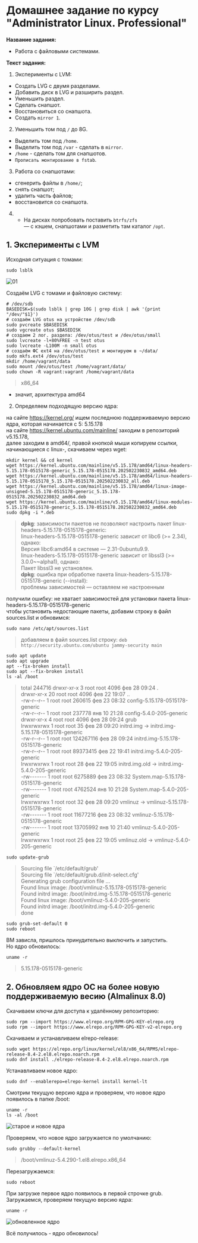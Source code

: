 # Домашнее задание по курсу "Administrator Linux. Professional"

**Название задания:** 

  - Работа с файловыми системами. 

**Текст задания:** 

  1. Эксперименты с LVM:
  - Создать LVG с двумя разделами. 
  - Добавить диск в LVG и разширить раздел.
  - Уменьшить раздел.
  - Сделать снапшот.
  - Восстановиться со снапшота.
  - Создать ```mirror 1```.
  2. Уменьшить том под ```/``` до 8G.
  - Выделить том под ```/home```.
  - Выделить том под ```/var``` - сделать в ```mirror```.
  - ```/home``` - сделать том для снапшотов.
  - ```Прописать монтирование в fstab```.
  3. Работа со снапшотами:
  - сгенерить файлы в ```/home/```;
  - снять снапшот;
  - удалить часть файлов;
  - восстановится со снапшота.
  4. * На дисках попробовать поставить ```btrfs/zfs```  \
    — с кэшем, снапшотами и разметить там каталог ```/opt```.

## 1. Эксперименты с LVM
   
Исходная ситуация с томами: 
 
```
sudo lsblk
``` 
![01](./screenshots/01.png)

Создаём LVG с томами и файловую систему:

```
# /dev/sdb
BASEDISK=$(sudo lsblk | grep 10G | grep disk | awk '{print "/dev/"$1}')
# создаём LVG otus на устройстве /dev/sdb
sudo pvcreate $BASEDISK
sudo vgcreate otus $BASEDISK
# создаем 2 лог. раздела: /dev/otus/test и /dev/otus/small
sudo lvcreate -l+80%FREE -n test otus
sudo lvcreate -L100M -n small otus
# создаём ФС ext4 на /dev/otus/test и монтируем в ~/data/
sudo mkfs.ext4 /dev/otus/test
mkdir /home/vagrant/data
sudo mount /dev/otus/test /home/vagrant/data/
sudo chown -R vagrant:vagrant /home/vagrant/data

```

>x86_64

 - значит, архитектура amd64

2.  Определяем подходящую версию ядра:

на сайте https://kernel.org/ ищем последнюю поддерживаемую версию ядра, которая начинается с 5: 5.15.178 \
на сайте https://kernel.ubuntu.com/mainline/ заходим в репозиторий v5.15.178, \
далее заходим в amd64/, правой кнопкой мыши копируем ссылки, начинающиеся с linux-, скачиваем через wget: 

```
mkdir kernel && cd kernel    
wget https://kernel.ubuntu.com/mainline/v5.15.178/amd64/linux-headers-5.15.178-0515178-generic_5.15.178-0515178.202502230832_amd64.deb
wget https://kernel.ubuntu.com/mainline/v5.15.178/amd64/linux-headers-5.15.178-0515178_5.15.178-0515178.202502230832_all.deb
wget https://kernel.ubuntu.com/mainline/v5.15.178/amd64/linux-image-unsigned-5.15.178-0515178-generic_5.15.178-0515178.202502230832_amd64.deb
wget https://kernel.ubuntu.com/mainline/v5.15.178/amd64/linux-modules-5.15.178-0515178-generic_5.15.178-0515178.202502230832_amd64.deb
sudo dpkg -i *.deb
```
>**dpkg**: зависимости пакетов не позволяют настроить пакет linux-headers-5.15.178-0515178-generic: \
>linux-headers-5.15.178-0515178-generic зависит от libc6 (>= 2.34), однако: \
> Версия libc6:amd64 в системе — 2.31-0ubuntu9.9. \
> linux-headers-5.15.178-0515178-generic зависит от libssl3 (>= 3.0.0~~alpha1), однако: \
> Пакет libssl3 не установлен. \
> **dpkg**: ошибка при обработке пакета linux-headers-5.15.178-0515178-generic (--install): \
> проблемы зависимостей — оставляем не настроенным 

получили ошибку: не хватает зависимостей для установки пакета linux-headers-5.15.178-0515178-generic \
чтобы установить недостающие пакеты, добавим строку в файл sources.list и обновимся:

`sudo nano /etc/apt/sources.list`

> добавляем в файл sources.list строку: ```deb http://security.ubuntu.com/ubuntu jammy-security main``` 

```
sudo apt update
sudo apt upgrade 
apt --fix-broken install 
sudo apt --fix-broken install 
ls -al /boot 
```

> total 244716
> drwxr-xr-x  3 root root      4096 фев 28 09:24 . \
> drwxr-xr-x 20 root root      4096 фев 22 19:07 .. \
> -rw-r--r--  1 root root    260615 фев 23 08:32 config-5.15.178-0515178-generic \
> -rw-r--r--  1 root root    237778 янв 10 21:28 config-5.4.0-205-generic \
> drwxr-xr-x  4 root root      4096 фев 28 09:24 grub \
> lrwxrwxrwx  1 root root        35 фев 28 09:20 initrd.img -> initrd.img-5.15.178-0515178-generic \
> -rw-r--r--  1 root root 124267116 фев 28 09:24 initrd.img-5.15.178-0515178-generic \
> -rw-r--r--  1 root root  89373415 фев 22 19:41 initrd.img-5.4.0-205-generic \
> lrwxrwxrwx  1 root root        28 фев 22 19:05 initrd.img.old -> initrd.img-5.4.0-205-generic \
> -rw-------  1 root root   6275889 фев 23 08:32 System.map-5.15.178-0515178-generic \
> -rw-------  1 root root   4762524 янв 10 21:28 System.map-5.4.0-205-generic \
> lrwxrwxrwx  1 root root        32 фев 28 09:20 vmlinuz -> vmlinuz-5.15.178-0515178-generic \
> -rw-------  1 root root  11677216 фев 23 08:32 vmlinuz-5.15.178-0515178-generic \
> -rw-------  1 root root  13705992 янв 10 21:40 vmlinuz-5.4.0-205-generic \
> lrwxrwxrwx  1 root root        25 фев 22 19:05 vmlinuz.old -> vmlinuz-5.4.0-205-generic

`sudo update-grub`

> Sourcing file \`/etc/default/grub\' \
> Sourcing file \`/etc/default/grub.d/init-select.cfg\' \
> Generating grub configuration file ... \
> Found linux image: /boot/vmlinuz-5.15.178-0515178-generic \
> Found initrd image: /boot/initrd.img-5.15.178-0515178-generic \
> Found linux image: /boot/vmlinuz-5.4.0-205-generic \
> Found initrd image: /boot/initrd.img-5.4.0-205-generic \
> done

`sudo grub-set-default 0`   
`sudo reboot`

ВМ зависла, пришлось принудительно выключить и запустить. \
Но ядро обновилось:

`uname -r`

> 5.15.178-0515178-generic

## 2. Обновляем ядро OC на более новую поддерживаемую весию (Almalinux 8.0)

Скачиваем ключи для доступа к удалённому репозиторию:

```
sudo rpm --import https://www.elrepo.org/RPM-GPG-KEY-elrepo.org
sudo rpm --import https://www.elrepo.org/RPM-GPG-KEY-v2-elrepo.org
```

Скачиваем и устанавливаем elrepo-release:

```
sudo wget https://elrepo.org/linux/kernel/el8/x86_64/RPMS/elrepo-release-8.4-2.el8.elrepo.noarch.rpm
sudo dnf install ./elrepo-release-8.4-2.el8.elrepo.noarch.rpm
```

Устанавливаем новое ядро:

`sudo dnf --enablerepo=elrepo-kernel install kernel-lt`

Смотрим текущую версию ядра и проверяем, что новое ядро появилось в папке /boot:

```
uname -r
ls -al /boot
```

![старое и новое ядра](./hw1.pic/new-kernel-list.png)

Проверяем, что новое ядро загружается по умолчанию:

`sudo grubby --default-kernel`

>  /boot/vmlinuz-5.4.290-1.el8.elrepo.x86_64

Перезагружаемся:

`sudo reboot`

При загрузке первое ядро появилось в первой строчке grub. \
Загружаемся, проверяем текущую версию ядра: 
 
`uname -r`

![обновленное ядро](./hw1.pic/result-rpm-kernel.png)

Всё получилось - ядро обновилось!
